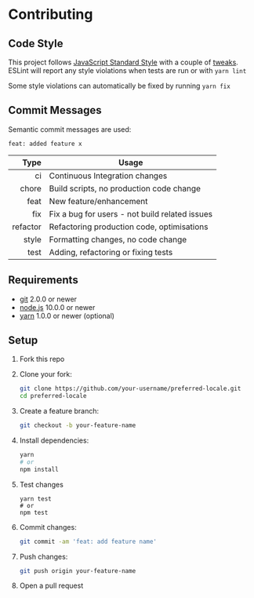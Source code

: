 # Contributing

## Code Style

This project follows [JavaScript Standard Style] with a couple of [tweaks]. ESLint will report any style violations when tests are run or with `yarn lint`

Some style violations can automatically be fixed by running `yarn fix`

## Commit Messages

Semantic commit messages are used:

```
feat: added feature x
```

| Type     | Usage
| -------: | -----
| ci       | Continuous Integration changes
| chore    | Build scripts, no production code change
| feat     | New feature/enhancement
| fix      | Fix a bug for users - not build related issues
| refactor | Refactoring production code, optimisations
| style    | Formatting changes, no code change
| test     | Adding, refactoring or fixing tests

## Requirements

- [git](https://git-scm.com/) 2.0.0 or newer
- [node.js](https://nodejs.org) 10.0.0 or newer
- [yarn](https://https://yarnpkg.com) 1.0.0 or newer (optional)

## Setup

1. Fork this repo

1. Clone your fork:

    ```bash
    git clone https://github.com/your-username/preferred-locale.git
    cd preferred-locale
    ```

1. Create a feature branch:

    ```bash
    git checkout -b your-feature-name
    ```

1. Install dependencies:

    ```bash
    yarn
    # or
    npm install
    ```

1. Test changes

    ```
    yarn test
    # or
    npm test
    ```

1. Commit changes:

    ```bash
    git commit -am 'feat: add feature name'
    ```

1. Push changes:

    ```bash
    git push origin your-feature-name
    ```

1. Open a pull request

[javascript standard style]: https://standardjs.com
[tweaks]: https://github.com/wopian/eslint-config-wopian/tree/master/packages/eslint-config-wopian

